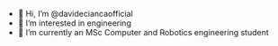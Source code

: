 - 👋 Hi, I’m @davideciancaofficial
- 👀 I’m interested in engineering
- 🌱 I’m currently an MSc Computer and Robotics engineering student


<!---
davideciancaofficial/davideciancaofficial is a ✨ special ✨ repository because its `README.md` (this file) appears on your GitHub profile.
You can click the Preview link to take a look at your changes.
--->
